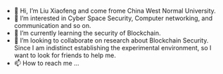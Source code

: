 - 👋 Hi, I’m Liu Xiaofeng and come frome China West Normal University. 
- 👀 I’m interested in Cyber Space Security, Computer networking, and communication and so on.
- 🌱 I’m currently learning the security of Blockchain.
- 💞️ I’m looking to collaborate on research about Blockchain Security. Since I am indistinct establishing the experimental environment, so I want to look for friends to help me.
- 📫 How to reach me ...

<!---
fruitcity686/fruitcity686 is a ✨ special ✨ repository because its `README.md` (this file) appears on your GitHub profile.
You can click the Preview link to take a look at your changes.
--->
